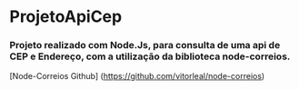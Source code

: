 # ProjetoApiCep

### Projeto realizado com Node.Js, para consulta de uma api de CEP e Endereço, com a utilização da biblioteca node-correios.

[Node-Correios Github] (https://github.com/vitorleal/node-correios)

